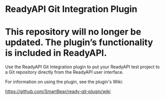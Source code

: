 
# ReadyAPI Git Integration Plugin

# This repository will no longer be updated. The plugin’s functionality is included in ReadyAPI.

Use the ReadyAPI Git Integration plugin to put your ReadyAPI test project to a Git repository directly from the ReadyAPI user interface.

For information on using the plugin, see the plugin's Wiki:

https://github.com/SmartBear/ready-git-plugin/wiki
